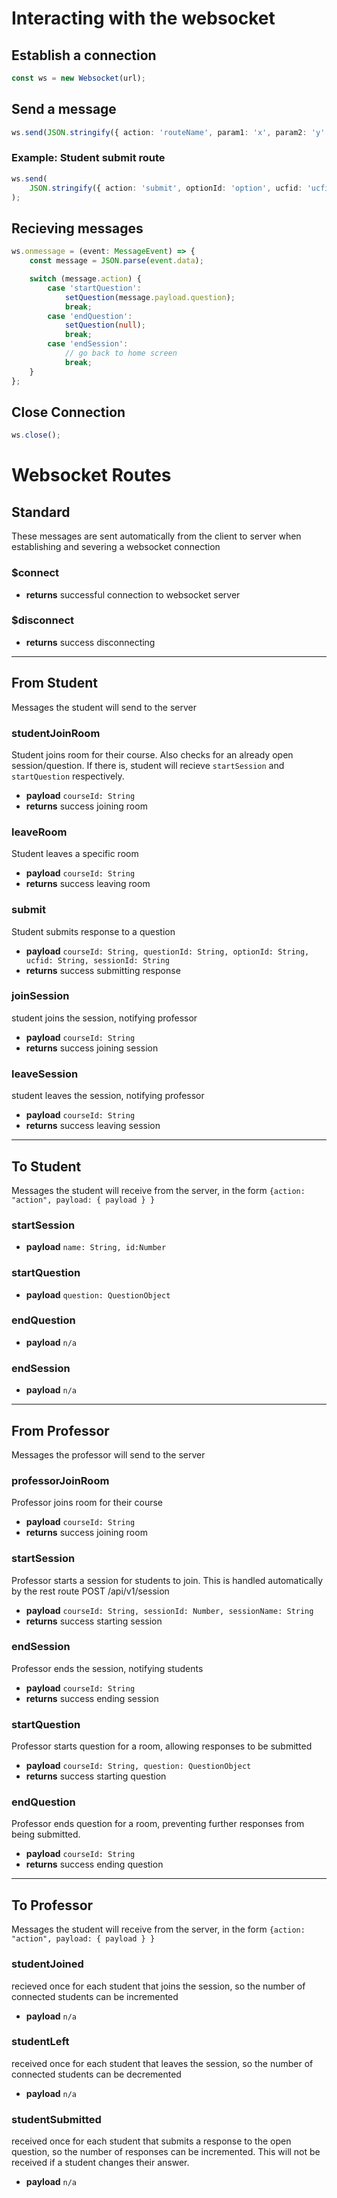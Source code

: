# Interacting with the websocket

## Establish a connection

```ts
const ws = new Websocket(url);
```

## Send a message

```ts
ws.send(JSON.stringify({ action: 'routeName', param1: 'x', param2: 'y' }));
```

### Example: Student submit route

```ts
ws.send(
	JSON.stringify({ action: 'submit', optionId: 'option', ucfid: 'ucfid' })
);
```

## Recieving messages

```ts
ws.onmessage = (event: MessageEvent) => {
	const message = JSON.parse(event.data);

	switch (message.action) {
		case 'startQuestion':
			setQuestion(message.payload.question);
			break;
		case 'endQuestion':
			setQuestion(null);
			break;
		case 'endSession':
			// go back to home screen
			break;
	}
};
```

## Close Connection

```ts
ws.close();
```

# Websocket Routes

## Standard

These messages are sent automatically from the client to server when establishing and severing a websocket connection

### $connect

- **returns** successful connection to websocket server

### $disconnect

- **returns** success disconnecting

---

## From Student

Messages the student will send to the server

### studentJoinRoom

Student joins room for their course.
Also checks for an already open session/question.
If there is, student will recieve `startSession` and `startQuestion` respectively.

- **payload** `courseId: String`
- **returns** success joining room

### leaveRoom

Student leaves a specific room

- **payload** `courseId: String`
- **returns** success leaving room

### submit

Student submits response to a question

- **payload** `courseId: String, questionId: String, optionId: String, ucfid: String, sessionId: String`
- **returns** success submitting response

### joinSession

student joins the session, notifying professor

- **payload** `courseId: String`
- **returns** success joining session

### leaveSession

student leaves the session, notifying professor

- **payload** `courseId: String`
- **returns** success leaving session

---

## To Student

Messages the student will receive from the server, in the form
`{action: "action", payload: { payload } }`

### startSession

- **payload** `name: String, id:Number`

### startQuestion

- **payload** `question: QuestionObject`

### endQuestion

- **payload** `n/a`

### endSession

- **payload** `n/a`

---

## From Professor

Messages the professor will send to the server

### professorJoinRoom

Professor joins room for their course

- **payload** `courseId: String`
- **returns** success joining room

### startSession

Professor starts a session for students to join. This is handled
automatically by the rest route POST /api/v1/session

- **payload** `courseId: String, sessionId: Number, sessionName: String`
- **returns** success starting session

### endSession

Professor ends the session, notifying students

- **payload** `courseId: String`
- **returns** success ending session

### startQuestion

Professor starts question for a room, allowing responses to be submitted

- **payload** `courseId: String, question: QuestionObject`
- **returns** success starting question

### endQuestion

Professor ends question for a room, preventing further
responses from being submitted.

- **payload** `courseId: String`
- **returns** success ending question

---

## To Professor

Messages the student will receive from the server, in the form
`{action: "action", payload: { payload } }`

### studentJoined

recieved once for each student that joins the session, so the number of connected students can be incremented

- **payload** `n/a`

### studentLeft

received once for each student that leaves the session, so the number of connected students can be decremented

- **payload** `n/a`

### studentSubmitted

received once for each student that submits a response to the open question, so the number of responses can be incremented. This will not be received if a student changes their answer.

- **payload** `n/a`
